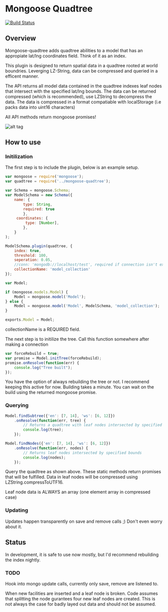 Mongoose Quadtree 
=========================

[![Build Status](https://travis-ci.org/SEL-Columbia/mongoose-quadtree.svg?branch=master)](https://travis-ci.org/SEL-Columbia/mongoose-quadtree)

## Overview
Mongoose-quadtree adds quadtree abilities to a model that has an appropiate lat/lng coordinates field. Think of it as an index.

This plugin is designed to return spatial data in a quadtree rooted at world boundries. Leverging LZ-String, data can be compressed and queried in a efficent manner. 

The API returns all model data contained in the quadtree indexes leaf nodes that intersect with the specified lat/lng bounds. The data can be returned compressed (which is recommended), use LZString to decompress the data. The data is compressed in a format compatiable with localStorage (i.e packs data into uint16 characters)

All API methods return mongoose promises!

![alt tag](https://raw.github.com/SEL-Columbia/mongoose-quadtree/master/example-index.png)

## How to use

### Initilization

The first step is to include the plugin, below is an example setup.

```javascript
var mongoose = require('mongoose');
var quadtree = require('../mongoose-quadtree');

var Schema = mongoose.Schema;
var ModelSchema = new Schema({
    name: {
        type: String,
        required: true
        },
     coordinates: {
         type: [Number],
        },
    }
);

ModelSchema.plugin(quadtree, {
    index: true, 
    threshold: 100,
    seperation: 0.05,
    //conn: 'mongodb://localhost/test', required if connection isn't explict
    collectionName: 'model_collection' 
});

var Model;

if (mongoose.models.Model) {
    Model = mongoose.model('Model');
} else {
    Model = mongoose.model('Model', ModelSchema, 'model_collection');
}

exports.Model = Model;
```

collectionName is a REQUIRED field.

The next step is to initilize the tree. Call this function somewhere after making a connection

```javascript
var forceRebuild = true;
var promise = Model.initTree(forceRebuild);
promise.onResolve(function(err) {
    console.log("Tree built");
});
```

You have the option of always rebuilding the tree or not. I recommend keeping this active for now. Building takes a minute. You can wait on the build using the returned mongoose promise.


### Querying
```javascript
Model.findSubtree({'en': [7, 14], 'ws': [6, 12]})
    .onResolve(function(err, tree) {
        // Returns a quadtree with leaf nodes intersected by specified bounds
        console.log(tree);
    });

Model.findNodes({'en': [7, 14], 'ws': [6, 12]})
    .onResolve(function(err, nodes) {
        // Returns leaf nodes intersected by specified bounds
        console.log(nodes);
    });
```

Query the quadtree as shown above. These static methods return promises that will be fulfilled. Data in leaf nodes will be compressed using LZString.compressToUTF16.

Leaf node data is ALWAYS an array (one element array in compressed case)

### Updating
Updates happen transparently on save and remove calls ;) Don't even worry about it.

## Status
In development, it is safe to use now mostly, but I'd recommend rebuilding the index nightly.

### TODO
Hook into mongo update calls, currently only save, remove are listened to.

When new facilities are inserted and a leaf node is broken. Code assumes that splitting the node gurantees four new leaf nodes are created. This is not always the case for badly layed out data and should not be assumed.

